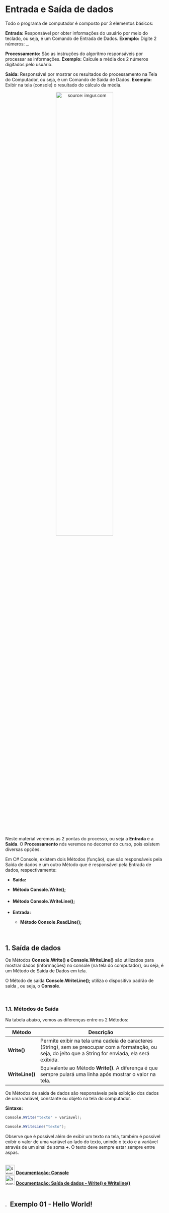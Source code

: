 <h1>Entrada e Saída de dados</h1>



Todo o programa de computador é composto por 3 elementos básicos:

**Entrada:** Responsável por obter informações do usuário por meio do teclado, ou seja, é um Comando de Entrada de Dados. **Exemplo:** Digite 2 números: _.

**Processamento:** São as instruções do algoritmo responsáveis por processar as informações. **Exemplo:** Calcule a média dos 2 números digitados pelo usuário. 

**Saída:** Responsável por  mostrar os resultados do processamento na Tela do Computador, ou seja, é um Comando de Saída de Dados. **Exemplo:** Exibir na tela (console) o resultado do cálculo da média.

<div align="center"><img src="https://i.imgur.com/YNUpmlg.png" title="source: imgur.com" width="60%"/></div>

Neste material veremos as 2 pontas do processo, ou seja a **Entrada** e a **Saída**. O **Processamento** nós veremos no decorrer do curso, pois existem diversas opções.

Em C# Console, existem dois Métodos (função), que são responsáveis pela Saída de dados e um outro Método que é responsável pela Entrada de dados, respectivamente:

-  **Saída:** 

  - **Método Console.Write();**

  - #### **Método Console.WriteLine();**

- **Entrada:**

  - **Método Console.ReadLine();**

<br />

<h2>1. Saída de dados</h2>

Os Métodos **Console.Write() e Console.WriteLine()** são utilizados para mostrar dados (informações) no console (na tela do computador), ou seja, é um  Método de Saída de Dados em tela. 

O Método de saída **Console.WriteLine();** utiliza o dispositivo padrão de saída , ou seja, o **Console**.

<br />

<h3>1.1. Métodos de Saída</h3>

Na tabela abaixo, vemos as diferenças entre os 2 Métodos:

| Método          | Descrição                                                    |
| --------------- | ------------------------------------------------------------ |
| **Write()**     | Permite exibir na tela uma cadeia de caracteres (String), sem se preocupar com a formatação, ou seja, do jeito que a String for enviada, ela será exibida. |
| **WriteLine()** | Equivalente ao Método **Write()**. A diferença é que sempre pulará uma linha após mostrar o valor na tela. |

Os Métodos de saída de dados são responsáveis pela exibição dos dados de uma variável, constante ou objeto na tela do computador.

**Sintaxe:**

```c#
Console.Write("texto" + variavel);

Console.WriteLine("texto");
```

Observe que é possível além de exibir um texto na tela, também é possível exibir o valor de uma variável ao lado do texto, unindo o texto e a variável através de um sinal de soma **+**. O texto deve sempre estar sempre entre aspas. 

<br />

<div align="left"><img src="https://i.imgur.com/DNV9Rxu.png" title="source: imgur.com" width="30px"/> <a href="https://learn.microsoft.com/pt-br/dotnet/api/system.console?view=net-7.0" target="_blank"><b>Documentação: Console</b></a></div>

<div align="left"><img src="https://i.imgur.com/DNV9Rxu.png" title="source: imgur.com" width="30px"/> <a href="https://learn.microsoft.com/pt-br/dotnet/api/system.console.writeline?view=net-7.0" target="_blank"><b>Documentação: Saída de dados - Write() e Writeline()</b></a></div>

<br />

## <img src="https://i.imgur.com/bm8Jxxm.png" title="source: imgur.com" width="3%"/>**Exemplo 01 - Hello World!**

```c#
namespace helloworld
{
    internal class Program
    {
        static void Main(string[] args)
        {
            Console.WriteLine("Olá Mundo!");
        }
    }
}
```

<img src="https://i.imgur.com/V2ReOnx.png" title="source: imgur.com" width="3%"/>**Resultado do Algoritmo:**

```bash
Olá Mundo!
```

<br />

## <img src="https://i.imgur.com/bm8Jxxm.png" title="source: imgur.com" width="3%"/>**Exemplo 02 - Exibir os dados das Variáveis na tela - Versão 01**

```c#
package exibir_variaveis;

public class ExibirVariaveis {

	public static void main(String[] args) {
		
		byte bit = 127;
		short valor = 254;
		int quantidade = 1000;
		long identificador = 10000l;
		float altura = 25.4f; 
		double area = 45.4567;
		char tipo = 'A';
		boolean resposta = true;
		String palavra = "Generation";
		
		Console.WriteLine(bit);
		Console.WriteLine(valor);
		Console.WriteLine(quantidade);
		Console.WriteLine(identificador);
		Console.WriteLine(altura);
		Console.WriteLine(area);
		Console.WriteLine(tipo);
		Console.WriteLine(resposta);
		Console.WriteLine(palavra);

	}

}
```

<img src="https://i.imgur.com/V2ReOnx.png" title="source: imgur.com" width="3%"/>**Resultado do Algoritmo:**

```bash
127
254
1000
10000
25,4
45,4567
58,45
A
True
Generation
```

<br />

<h3>1.2 Saída de dados formatada</h3>

O Método **WriteLine()** oferece especificadores de formatação padrão para números e datas, permitindo a personalização do formato de saída de dados no Console.

<br />

<h4>1.2.1 Formatação Composta</h4>

A **Expressão de Controle** é uma sequência de caracteres, delimitada por chaves { },  que determina qual variável e como os dados serão mostradas na tela. Nesta expressão podem existir dois tipos de  informações: 

- Índice, que é um número que indica qual variável será formatada;

- Caracteres de formato (ou especificadores de formato), que indica o formato de exibição do dado. 

**Sintaxe:**

```c#
Console.WriteLine("{Índice, Formato}", variável_0, variável_1, ..., variavel_N);
```

- O índice indica qual variável receberá a formatação, onde a primeira é a variável 0 e assim sucessivamente.
- O Formato indica o tipo de formatação.

Na tabela abaixo, temos os principais códigos de formatação:

**Números:**

| Código | Formato (tipo de dados)           |
| ------ | --------------------------------- |
| **C**  | Monetário (Currency)              |
| **F**  | Ponto flutuante (Float ou Double) |
| **E**  | Científico                        |
| **P**  | Porcentagem                       |
| **X**  | Hexadecimal                       |
| **G**  | Formato Genérico                  |

<br />

**Data:**

| Código | Formato (tipo de dados)        |
| ------ | ------------------------------ |
| **d**  | Data Abreviada                 |
| **D**  | Data Completa                  |
| **t**  | Hora Abreviada                 |
| **T**  | Hora Completa                  |
| **f**  | Data Completa e Hora Abreviada |
| **F**  | Data e Hora Completa           |

<br />

<div align="left"><img src="https://i.imgur.com/DNV9Rxu.png" title="source: imgur.com" width="30px"/> <a href="https://learn.microsoft.com/pt-br/dotnet/api/system.console.writeline?view=net-7.0" target="_blank"><b>Documentação: Saída de dados - Write() e WriteLine()</b></a></div>

<br />

## <img src="https://i.imgur.com/bm8Jxxm.png" title="source: imgur.com" width="3%"/>**Exemplo 03 - Exibir na tela os dados das Variáveis formatados**

```c#
namespace entrada_saida_02
{
    internal class Program
    {
        static void Main(string[] args)
        {
            Console.WriteLine("(C) Valor Monetário: . . . . . . . . . {0:C}", 123.45);
            Console.WriteLine("(F) Valor Float ou Double: . . . . . . {0:F}", 123.45);
            Console.WriteLine("(E) Valor Científico:  . . . . . . . . {0:E}", 123.45);
            Console.WriteLine("(P) Valor Porcentagem: . . . . . . . . {0:P}", 123.45);
            Console.WriteLine("(X) Valor Hexadecimal: . . . . . . . . {0:X}", 123);

            DateTime Data = DateTime.Now;

            Console.WriteLine("(d) Data Abreviada: . . . . . . . . . . {0:d}", Data);
            Console.WriteLine("(D) Data Completa:  . . . . . . . . . . {0:D}", Data);
            Console.WriteLine("(t) Hora Abreviada: . . . . . . . . . . {0:t}", Data);
            Console.WriteLine("(T) Hora Completa:  . . . . . . . . . . {0:T}", Data);
            Console.WriteLine("(f) Data Completa / Hora Abreviada: . . {0:f}", Data);
            Console.WriteLine("(F) Data e Hora Completa: . . . . . . . {0:F}", Data);

        }
    }
}
```

<img src="https://i.imgur.com/V2ReOnx.png" title="source: imgur.com" width="3%"/>**Resultado do Algoritmo:**

```bash
(C) Valor Monetário: . . . . . . . . . R$ 123,45
(F) Valor Float ou Double: . . . . . . 123,45
(E) Valor Científico:  . . . . . . . . 1,234500E+002
(P) Valor Porcentagem: . . . . . . . . 12.345,00%
(X) Valor Hexadecimal: . . . . . . . . 7B
(d) Data Abreviada: . . . . . . . . . . 23/06/2023
(D) Data Completa:  . . . . . . . . . . sexta-feira, 23 de junho de 2023
(t) Hora Abreviada: . . . . . . . . . . 09:47
(T) Hora Completa:  . . . . . . . . . . 09:47:57
(f) Data Completa / Hora Abreviada: . . sexta-feira, 23 de junho de 2023 09:47
(F) Data e Hora Completa: . . . . . . . sexta-feira, 23 de junho de 2023 09:47:57
```

<br />

<h4>1.2.2 Carcateres de Scape</h4>

**Caracteres de Escape** são instruções inseridas geralmente no começo ou no final de um texto, para sinalizar uma interpretação alternativa de uma série de caracteres. No C#, **um caractere precedido por uma barra invertida \ indica uma sequência de escape**. Veja a tabela abaixo:

| Caractere de escape | Descrição                                                    |
| ------------------- | ------------------------------------------------------------ |
| \n                  | Nova linha                                                   |
| \t                  | Tabulação horizontal (o mesmo que pressionar a tecla Tab)    |
| \r                  | "Retorno do carro". É um escape de controle, que move o cursor do Terminal para o inicio da linha. |
| \b                  | Backspace. Faz o papel da tecla Backspace do seu teclado: move o cursor uma posição ou excluí um único caractere a esquerda da linha. |
| \\'                 | Aspas simples                                                |
| \”                  | Aspas dupla                                                  |
| \\\                 | Barra invertida                                              |

<br />

## <img src="https://i.imgur.com/bm8Jxxm.png" title="source: imgur.com" width="3%"/>**Exemplo 04 - Exibe na tela os dados das Variáveis  - Versão 02**

```c#
namespace entrada_saida_03
{
    internal class Program
    {
        static void Main(string[] args)
        {
            byte bit = 127;
            short valor = 254;
            int quantidade = 1000;
            long identificador = 10000L;
            float altura = 25.40F;
            double area = 45.4567D;
            decimal preco = 58.45M;
            char tipo = 'A';
            bool resposta = true;
            string palavra = "Generation";

            Console.WriteLine("Variável do tipo Bit:\t\t{0:G}", bit);
            Console.WriteLine("Variável do tipo Short:\t\t{0:G}", valor);
            Console.WriteLine("Variável do tipo Int:\t\t{0:G}", quantidade);
            Console.WriteLine("Variável do tipo Long:\t\t{0:G}", identificador);
            Console.WriteLine("Variável do tipo Float:\t\t{0:F2}", altura);
            Console.WriteLine("Variável do tipo Double:\t{0:E}", area);
            Console.WriteLine("Variável do tipo Decimal:\t{0:C}", preco);
            Console.WriteLine("Variável do tipo Char:\t\t{0:G}", tipo);
            Console.WriteLine("Variável do tipo Bool:\t\t{0:G}", resposta);
            Console.WriteLine("Variável do tipo String:\t{0:G}", palavra);
        }
    }
}
```

<img src="https://i.imgur.com/V2ReOnx.png" title="source: imgur.com" width="3%"/>**Resultado do Algoritmo:**

```bash
Variável do tipo Bit:           127
Variável do tipo Short:         254
Variável do tipo Int:           1000
Variável do tipo Long:          10000
Variável do tipo Float:         25,4
Variável do tipo Double:        4,545670E+001
Variável do tipo Decimal:       R$ 58,45
Variável do tipo Char:          A
Variável do tipo Bool:          True
Variável do tipo String:        Generation
```

Observe na imagem acima, que **todas as variáveis foram alinhadas à direita**, graças a **Sequência de Escape \t**. Agora que cada variável está sendo exibida em uma linha, podemos observar alguns detalhes na formatação:

- Na variável altura, foi utilizado o formatador **{0:F2}**, que indica que um número de ponto flutuante (casas decimais) será exibido com apenas 2 dígitos de precisão nas casas decimais (número 2 depois do F), fazendo arredondamentos onde for necessário;
- Na variável área, foi utilizado o formatador **{0:E}**, que indica que um número de ponto flutuante (casas decimais) será mostrado utilizando a **notação científica** com o **E (maiúsculo)**. **Exemplo:** 74000 é equivalente a 7,4 E+04, onde o **E** é a **base da potência (10)** e o **+04 é o expoente da potência**;
- Na variável preço, foi utilizado o formatador **{0:C}**, que indica que um número no formato de moeda;
- Nas demais variáveis, utilizamos o formatador **{0:G}**, que indica uma formatação genérica, conforme o tipo de dado.

<br />

<h2>2. Conversão de Tipos de Dados</h2>

Antes de falarmos sobre Entrada de dados, precisamos falar sobre a Conversão de tipos de dados, especialmente porquê o **Método Console.ReadLine()** consegue ler apenas strings. Para conseguirmos obter outros formatos de dados, através do teclado, vamos precisar converter a string lida pelo **Método Console.ReadLine()** em outro formato, conforme a necessidade.

O C# nos oferece a **Classe Convert**, que possui inúmeros Métodos de conversão de tipos. Na tabela abaixo, vamos destacar os Métodos mais utilizados desta Classe:

| Método                  | Descrição                                             |
| ----------------------- | ----------------------------------------------------- |
| **Convert.ToByte()**    | Converte uma String em Byte.                          |
| **Convert.ToInt16()**   | Converte uma String em Short.                         |
| **Convert.ToInt32()**   | Converte uma String em Int.                           |
| **Convert.ToInt64()**   | Converte uma String em Long.                          |
| **Convert.ToSingle()**  | Converte uma String em Float.                         |
| **Convert.ToDouble()**  | Converte uma String em Double.                        |
| **Convert.ToDecimal()** | Converte uma String em Decimal.                       |
| **Convert.ToBoolean()** | Converte uma String em Boolean.                       |
| **Convert.ToString()**  | Converte valores Númericos e Não Numéricos em String. |

Para conhecer outros Métodos, acesse a Documentação no link abaixo.

<br />

<div align="left"><img src="https://i.imgur.com/DNV9Rxu.png" title="source: imgur.com" width="30px"/> <a href="https://learn.microsoft.com/pt-br/dotnet/api/system.convert?view=net-7.0" target="_blank"><b>Documentação: Classe Convert</b></a></div>

<br />

## <img src="https://i.imgur.com/bm8Jxxm.png" title="source: imgur.com" width="3%"/>**Exemplo 05 - Conversão de Tipo de dados**

```c#
namespace conversao_tipos
{
    internal class Program
    {
        static void Main(string[] args)
        {
            string numeroInteiro = "123";

            string numeroReal = "567,45";

            Console.WriteLine("Soma das Strings: " + numeroInteiro + numeroReal);

            var num1 = Convert.ToInt32(numeroInteiro);
            var num2 = Convert.ToSingle(numeroReal);

            Console.WriteLine("Soma das Strings Convertidas: " + (num1 + num2));

        }
    }
}
```

<img src="https://i.imgur.com/V2ReOnx.png" title="source: imgur.com" width="3%"/>**Resultado do Algoritmo:**

```bash
Soma das Strings: 123567,45
Soma das Strings Convertidas: 690,45
```

Observe que antes da conversão as **Strings foram concatenadas**, ou seja, foram unidas se tornando uma única string. Após a conversão as **strings se tornaram  números inteiro e real, respectivamente, e ao utilizar o operador de soma, desta vez as strings convertidas em números foram somados**, comprovando que a conversão foi bem sucedida. 

<br />

<h2>3. Entrada de dados </h2>

O Método **Console.ReadLine()** é utilizada quando se deseja obter informações do usuário por meio do teclado, ou seja, é um Método de Entrada de Dados da Linguagem C#. 

O Método **Console.ReadLine()** utiliza o dispositivo padrão de entrada do computador, ou seja, o **Teclado**. O Método de entrada de dados é responsável pela inserção dados em uma variável ou  objeto, lendo o valor através do teclado.

**Sintaxe:**

```c#
nome_variável = [conversor_opcional] Console.ReadLine("Mensagem: ");
```

Para efetuar a leitura via teclado, sempre utilizaremos uma variável para armazenar o valor lido via teclado. Para finalizar a leitura de uma variável, basta pressionar a tecla enter.

Se a variável for do tipo string, não há necessidade de se utilizar um conversor. Para variáveis numéricas e boolean, utilizaremos os Métodos de Conversão de tipos, vistos no tópico anterior.

As variáveis do tipo char possuem um Método próprio para leitura via teclado. O método utilizado é o **Console.ReadKey().KeyChar**. 

**Sintaxe:**

```c#
nome_variável_char = Console.ReadKey().KeyChar;
```

O Método **Console.ReadKey().KeyChar** faz a leitura de um único caractere e o converte para o formato char, através da propriedade **KeyChar**. O Método **Console.ReadKey()** também pode ser utilizado para ler teclas pressionadas.

Como variáveis do tipo char recebem apenas um caractere, **não é necessário pressionar a tecla enter para finalizar a leitura**.

<br />

<div align="left"><img src="https://i.imgur.com/DNV9Rxu.png" title="source: imgur.com" width="30px"/> <a href="https://learn.microsoft.com/pt-br/dotnet/api/system.console.readline?view=net-7.0" target="_blank"><b>Documentação: Entrada de dados - Método ReadLine()</b></a></div>

<div align="left"><img src="https://i.imgur.com/DNV9Rxu.png" title="source: imgur.com" width="30px"/> <a href="https://learn.microsoft.com/pt-br/dotnet/api/system.console.readkey?view=net-7.0" target="_blank"><b>Documentação: Entrada de dados - Método ReadKey()</b></a></div>

<div align="left"><img src="https://i.imgur.com/DNV9Rxu.png" title="source: imgur.com" width="30px"/> <a href="https://learn.microsoft.com/pt-br/dotnet/api/system.consolekeyinfo.keychar?view=net-7.0" target="_blank"><b>Documentação: Entrada de dados - Propriedade KeyChar</b></a></div>

<br />

## <img src="https://i.imgur.com/bm8Jxxm.png" title="source: imgur.com" width="3%"/>**Exemplo 06 - Entrada de dados**

```c#
namespace entrada_saida_04
{
    internal class Program
    {
        static void Main(string[] args)
        {
            byte bit;
            short valor;
            int quantidade;
            long identificador;
            float altura;
            double area;
            decimal preco;
            char? tipo;
            bool resposta;
            string? palavra;

            Console.WriteLine("Digite um valor do tipo Byte: ");
            bit = Convert.ToByte(Console.ReadLine());
            Console.WriteLine("O valor byte digitado foi: " + bit);

            Console.WriteLine("\nDigite um valor do tipo Short: ");
            valor = Convert.ToInt16(Console.ReadLine());
            Console.WriteLine("O valor short digitado foi: " + valor);

            Console.WriteLine("\nDigite um valor do tipo Int: ");
            quantidade = Convert.ToInt32(Console.ReadLine());
            Console.WriteLine("O valor inteiro digitado foi: " + quantidade);

            Console.WriteLine("\nDigite um valor do tipo Long: ");
            identificador = Convert.ToInt64(Console.ReadLine());
            Console.WriteLine("O valor long digitado foi: " + identificador);

            Console.WriteLine("\nDigite um valor do tipo Float: ");
            altura = Convert.ToSingle(Console.ReadLine());
            Console.WriteLine("O valor float digitado foi: " + altura);

            Console.WriteLine("\nDigite um valor do tipo Double: ");
            area = Convert.ToDouble(Console.ReadLine());
            Console.WriteLine("O valor double digitado foi: " + area);

            Console.WriteLine("\nDigite um valor do tipo Decimal: ");
            preco = Convert.ToDecimal(Console.ReadLine());
            Console.WriteLine("O valor decimal digitado foi: " + preco);

            Console.WriteLine("\nDigite um valor do tipo Char: ");
            tipo = Console.ReadKey().KeyChar;
            Console.WriteLine("\nO valor char digitado foi: " + tipo);

            Console.WriteLine("\nDigite um valor do tipo Bool: ");
            resposta = Convert.ToBoolean(Console.ReadLine());
            Console.WriteLine("O valor boolean digitado foi: " + resposta);

            Console.WriteLine("\nDigite um valor do tipo string: ");
            palavra = Console.ReadLine();
            Console.WriteLine("O valor string digitado foi: " + palavra);

        }
    }
}
```

<img src="https://i.imgur.com/V2ReOnx.png" title="source: imgur.com" width="3%"/>**Resultado do Algoritmo:**

```bash
Digite um valor do tipo Byte:
125
O valor byte digitado foi: 125

Digite um valor do tipo Short:
1255
O valor short digitado foi: 1255

Digite um valor do tipo Int:
125555
O valor inteiro digitado foi: 125555

Digite um valor do tipo Long:
456789123
O valor long digitado foi: 456789123

Digite um valor do tipo Float:
2,5
O valor float digitado foi: 2,5

Digite um valor do tipo Double:
45,5897899654
O valor double digitado foi: 45,5897899654

Digite um valor do tipo Decimal:
45,50
O valor decimal digitado foi: 45,50

Digite um valor do tipo Char:
A
O valor char digitado foi: A

Digite um valor do tipo Bool:
true
O valor boolean digitado foi: True

Digite um valor do tipo string:
Generation
O valor string digitado foi: Generation
```

Observe no código acima que:

-  As variáveis **do tipo numéricas**, aceitam **somente valores numéricos**. Caso você digite letras ou caracteres especiais, será exibida a seguinte mensagem de erro no console: 

```bash
Unhandled exception. System.FormatException: The input string 'a' was not in a correct format.
   at System.Number.ThrowOverflowOrFormatException(ParsingStatus status, ReadOnlySpan`1 value, TypeCode type)
   at System.Convert.ToDecimal(String value)
   at entrada_saida_04.Program.Main(String[] args) in C:\Users\rafae\OneDrive\Área de Trabalho\csharp\cookbook\entrada_saida_05\Program.cs:line 43
```

*A mensagem acima indica que um tipo de dado diferente do esperado foi digitado.*

- Na entrada de dados das variáveis **float, double e decimal** (números reais), ao digitar os valores, observe que os números decimais foram separados por **virgula e não por ponto**. A explicação é simples: Como o teclado está configurado para o formato **Português Brasil ABNT 2** e o Windows está configurado com o idioma **Português do Brasil**, ele utiliza a **virgula como separador de decimal**, seguindo o padrão do Brasil. Inclusive se você digitar um número utilizando o ponto como separador de decimal, o C# interpretará o número como Inteiro, concatenando a parte inteira com a decimal, formando um único número, como mostra o exemplo abaixo: 

```bash
Digite um valor do tipo Decimal:
45.50
O valor decimal digitado foi: 4550
```

<br />

| <img src="https://i.imgur.com/vVDBDG0.png" title="source: imgur.com" width="100px"/> | <div align="left"> **ALERTA DE BSM:** *Mantenha a Atenção aos Detalhes ao inicializar variáveis numéricas Reais. Ao inicializar uma variável numérica float, double ou decimal, utilize o ponto (padrão Americano) como separador de casas decimais. Utilize a virgula apenas na entrada de dados via teclado (padrão Brasil).* </div> |
| ------------------------------------------------------------ | ------------------------------------------------------------ |

<br />

- A variável **char** (**tipo**) aceita **somente um único caractere**. Caso você digite mais de um caractere, não será exibida nenhuma mensagem erro no console, entretanto a variável guardará apenas o primeiro caractere digitado e irá ignorar os demais.
- A variável **boolean (ativo)**, aceita **somente os valores true ou false**. Caso você digite outros valores, será exibida a seguinte mensagem de erro no console: 

```bash
Unhandled exception. System.FormatException: String 'falso' was not recognized as a valid Boolean.
   at System.Boolean.Parse(ReadOnlySpan`1 value)
   at System.Convert.ToBoolean(String value)
   at entrada_saida_04.Program.Main(String[] args) in C:\Users\rafae\OneDrive\Área de Trabalho\csharp\cookbook\entrada_saida_05\Program.cs:line 51
```

*A mensagem acima indica que um tipo de dado diferente do esperado foi digitado.*

<br />

| <img src="https://i.imgur.com/hOgWvSc.png" title="source: imgur.com" width="80px"/> | <div align="left"> **ATENÇÃO:** Mais adiante, veremos como tratar estas mensagens de erros, através da captura de Exceptions.</div> |
| ------------------------------------------------------------ | ------------------------------------------------------------ |

<br />

<h2>4. Comentários no código</h2>

A inserção de comentários no decorrer do algoritmo facilita a leitura deste por você e por outras pessoas desenvolvedoras. Os comentários são uma excelente alternativa para auxiliar nos estudos, porque ajudam a relembrar o como você implementou o seu código. Veja abaixo algumas formas e inserir comentários no seu código:

**Sintaxe:** 

```java
// Meu Comentário

/* Bloco de Comentários */

/** 
* Bloco de Comentários
*/
```

## <img src="https://i.imgur.com/bm8Jxxm.png" title="source: imgur.com" width="3%"/>**Exemplo 07 - Hello World com comentários**

```c#

/** 
 * Área reservada para importar os
 * Pacotes.
 * 
 * */

namespace entrada_saida_06
{
    internal class Program
    {
        static void Main(string[] args)
        {
            // Exibe a Mensagem na tela
            Console.WriteLine("Olá Mundo!");

        }
    }
}
```

Observe que todas as linhas do código possuem comentários. A Execução do programa não muda em nada, porque o C# ignora tudo que estiver comentado.

<br />

<div align="left"><img src="https://i.imgur.com/JACNZiR.png" title="source: imgur.com" width="5%"/> <a href="https://github.com/rafaelq80/exemplos_csharp/tree/main/04_entrada_saida" target="_blank"><b>Código Fonte dos Exemplos</b></a></div>

<br />

------

## 🔑**Pontos chave:**

1. **Entrada:** Responsável por obter informações do usuário por meio do teclado, ou seja, é um Comando de Entrada de Dados.
2. **Processamento:** São as instruções do algoritmo responsáveis por processar as informações.
3. **Saída:** Responsável por  mostrar os resultados do processamento na Tela do Computador, ou seja, é um Comando de Saída de Dados. 
4. Os Métodos **Console.Write() e Console.WriteLine()** são utilizados para mostrar informações no console (na tela do computador), ou seja, são Métodos de Saída de Dados em tela. 
5. O Método **Console.ReadLine()** é utilizada quando se deseja obter informações do usuário por meio do teclado, ou seja, é o principal Método de Entrada de Dados. 
6. O Método **Console.ReadLine()**, por padrão, faz a leitura de strings. Para ler valores numéricos e boolean, utilizamos os Métodos de Conversão de tipo de dados, para converter a string lida via teclado em um outro tipo de dado.
7. O Método **Console.ReadKey()** é utilizado quando se deseja obter informações do usuário por meio do teclado para uma variável do tipo char. 

<br /><br />

<div align="left"><a href="README.md"><img src="https://i.imgur.com/XMgF3gl.png" title="source: imgur.com" width="2%"/>Voltar</a></div>
